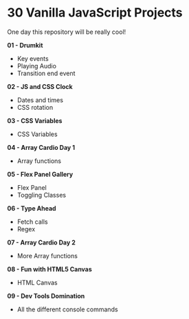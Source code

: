 # 30 Vanilla JavaScript Projects
One day this repository will be really cool!

**01 - Drumkit**
- Key events
- Playing Audio
- Transition end event

**02 - JS and CSS Clock**
- Dates and times
- CSS rotation

**03 - CSS Variables**
- CSS Variables

**04 - Array Cardio Day 1**
- Array functions

**05 - Flex Panel Gallery**
- Flex Panel
- Toggling Classes

**06 - Type Ahead**
- Fetch calls
- Regex

**07 - Array Cardio Day 2**
- More Array functions

**08 - Fun with HTML5 Canvas**
- HTML Canvas

**09 - Dev Tools Domination**
- All the different console commands